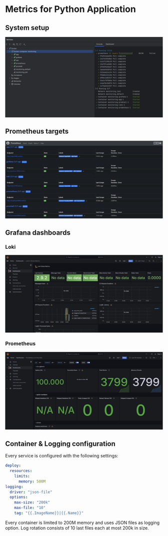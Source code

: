# Metrics for Python Application

## System setup

![Successful Docker Compose run](./screenshots/compose_with_prometheus.png)

## Prometheus targets

![Prometheus targets](./screenshots/prometheus_targets.png)

## Grafana dashboards

### Loki

![Loki Dashboard](./screenshots/loki_dashboard.png)

### Prometheus

![Prometheus Dashboard](./screenshots/prometheus_dashboard.png)

## Container & Logging configuration

Every service is configured with the following settings:

```yaml
deploy:
  resources:
    limits:
      memory: 500M
logging:
  driver: "json-file"
  options:
    max-size: "200k"
    max-file: "10"
    tag: "{{.ImageName}}|{{.Name}}"
```

Every container is limited to 200M memory and uses JSON files as logging option. Log rotation consists of 10 last files each at most 200k in size.
